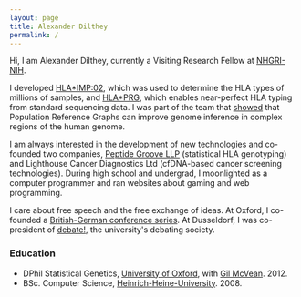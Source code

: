 ```yaml
---
layout: page
title: Alexander Dilthey
permalink: /
---
```


Hi, I am Alexander Dilthey, currently a Visiting Research Fellow at [NHGRI-NIH](http://genome.gov).

I developed [HLA\*IMP:02](http://journals.plos.org/ploscompbiol/article?id=10.1371/journal.pcbi.1002877), which was used to determine the HLA types of millions of samples, and [HLA\*PRG](https://github.com/AlexanderDilthey/HLA-PRG-LA), which enables near-perfect HLA typing from standard sequencing data. I was part of the team that [showed](http://www.nature.com/ng/journal/v47/n6/full/ng.3257.html) that Population Reference Graphs can improve genome inference in complex regions of the human genome.

I am always interested in the development of new technologies and co-founded two companies, [Peptide Groove LLP](http://www.peptidegroove.com/) (statistical HLA genotyping) and Lighthouse Cancer Diagnostics Ltd (cfDNA-based cancer screening technologies). During high school and undergrad, I moonlighted as a computer programmer and ran websites about gaming and web programming.

I care about free speech and the free exchange of ideas. At Oxford, I co-founded a [British-German conference series](http://www.oxfordgermanforum.org/). At Dusseldorf, I was co-president of [debate!](http://www.debate.de/), the university's debating society.

### Education ###

- DPhil Statistical Genetics, [University of Oxford](http://www.stats.ox.ac.uk/), with [Gil McVean](https://www.bdi.ox.ac.uk/team/gilean-mcvean). 2012.
- BSc. Computer Science, [Heinrich-Heine-University](https://www.uni-duesseldorf.de/home/en/home.html). 2008.


